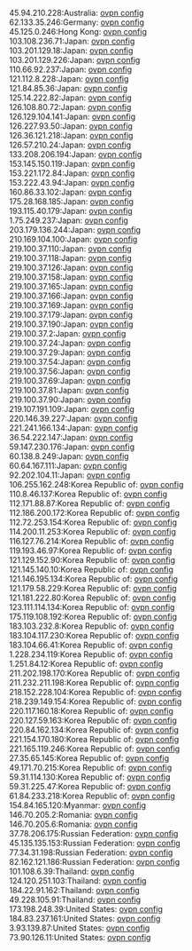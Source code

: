 45.94.210.228:Australia: [ovpn config](vpn/45_94_210_228.ovpn)  
62.133.35.246:Germany: [ovpn config](vpn/62_133_35_246.ovpn)  
45.125.0.246:Hong Kong: [ovpn config](vpn/45_125_0_246.ovpn)  
103.108.236.71:Japan: [ovpn config](vpn/103_108_236_71.ovpn)  
103.201.129.18:Japan: [ovpn config](vpn/103_201_129_18.ovpn)  
103.201.129.226:Japan: [ovpn config](vpn/103_201_129_226.ovpn)  
110.66.92.237:Japan: [ovpn config](vpn/110_66_92_237.ovpn)  
121.112.8.228:Japan: [ovpn config](vpn/121_112_8_228.ovpn)  
121.84.85.36:Japan: [ovpn config](vpn/121_84_85_36.ovpn)  
125.14.222.82:Japan: [ovpn config](vpn/125_14_222_82.ovpn)  
126.108.80.72:Japan: [ovpn config](vpn/126_108_80_72.ovpn)  
126.129.104.141:Japan: [ovpn config](vpn/126_129_104_141.ovpn)  
126.227.93.50:Japan: [ovpn config](vpn/126_227_93_50.ovpn)  
126.36.121.218:Japan: [ovpn config](vpn/126_36_121_218.ovpn)  
126.57.210.24:Japan: [ovpn config](vpn/126_57_210_24.ovpn)  
133.208.206.194:Japan: [ovpn config](vpn/133_208_206_194.ovpn)  
153.145.150.119:Japan: [ovpn config](vpn/153_145_150_119.ovpn)  
153.221.172.84:Japan: [ovpn config](vpn/153_221_172_84.ovpn)  
153.222.43.94:Japan: [ovpn config](vpn/153_222_43_94.ovpn)  
160.86.33.102:Japan: [ovpn config](vpn/160_86_33_102.ovpn)  
175.28.168.185:Japan: [ovpn config](vpn/175_28_168_185.ovpn)  
193.115.40.179:Japan: [ovpn config](vpn/193_115_40_179.ovpn)  
1.75.249.237:Japan: [ovpn config](vpn/1_75_249_237.ovpn)  
203.179.136.244:Japan: [ovpn config](vpn/203_179_136_244.ovpn)  
210.169.104.100:Japan: [ovpn config](vpn/210_169_104_100.ovpn)  
219.100.37.110:Japan: [ovpn config](vpn/219_100_37_110.ovpn)  
219.100.37.118:Japan: [ovpn config](vpn/219_100_37_118.ovpn)  
219.100.37.126:Japan: [ovpn config](vpn/219_100_37_126.ovpn)  
219.100.37.158:Japan: [ovpn config](vpn/219_100_37_158.ovpn)  
219.100.37.165:Japan: [ovpn config](vpn/219_100_37_165.ovpn)  
219.100.37.166:Japan: [ovpn config](vpn/219_100_37_166.ovpn)  
219.100.37.169:Japan: [ovpn config](vpn/219_100_37_169.ovpn)  
219.100.37.179:Japan: [ovpn config](vpn/219_100_37_179.ovpn)  
219.100.37.190:Japan: [ovpn config](vpn/219_100_37_190.ovpn)  
219.100.37.2:Japan: [ovpn config](vpn/219_100_37_2.ovpn)  
219.100.37.24:Japan: [ovpn config](vpn/219_100_37_24.ovpn)  
219.100.37.29:Japan: [ovpn config](vpn/219_100_37_29.ovpn)  
219.100.37.54:Japan: [ovpn config](vpn/219_100_37_54.ovpn)  
219.100.37.56:Japan: [ovpn config](vpn/219_100_37_56.ovpn)  
219.100.37.69:Japan: [ovpn config](vpn/219_100_37_69.ovpn)  
219.100.37.81:Japan: [ovpn config](vpn/219_100_37_81.ovpn)  
219.100.37.90:Japan: [ovpn config](vpn/219_100_37_90.ovpn)  
219.107.191.109:Japan: [ovpn config](vpn/219_107_191_109.ovpn)  
220.146.39.227:Japan: [ovpn config](vpn/220_146_39_227.ovpn)  
221.241.166.134:Japan: [ovpn config](vpn/221_241_166_134.ovpn)  
36.54.222.147:Japan: [ovpn config](vpn/36_54_222_147.ovpn)  
59.147.230.176:Japan: [ovpn config](vpn/59_147_230_176.ovpn)  
60.138.8.249:Japan: [ovpn config](vpn/60_138_8_249.ovpn)  
60.64.167.111:Japan: [ovpn config](vpn/60_64_167_111.ovpn)  
92.202.104.11:Japan: [ovpn config](vpn/92_202_104_11.ovpn)  
106.255.162.248:Korea Republic of: [ovpn config](vpn/106_255_162_248.ovpn)  
110.8.46.137:Korea Republic of: [ovpn config](vpn/110_8_46_137.ovpn)  
112.171.88.87:Korea Republic of: [ovpn config](vpn/112_171_88_87.ovpn)  
112.186.200.172:Korea Republic of: [ovpn config](vpn/112_186_200_172.ovpn)  
112.72.253.154:Korea Republic of: [ovpn config](vpn/112_72_253_154.ovpn)  
114.200.11.253:Korea Republic of: [ovpn config](vpn/114_200_11_253.ovpn)  
116.127.76.214:Korea Republic of: [ovpn config](vpn/116_127_76_214.ovpn)  
119.193.46.97:Korea Republic of: [ovpn config](vpn/119_193_46_97.ovpn)  
121.129.152.90:Korea Republic of: [ovpn config](vpn/121_129_152_90.ovpn)  
121.145.140.10:Korea Republic of: [ovpn config](vpn/121_145_140_10.ovpn)  
121.146.195.134:Korea Republic of: [ovpn config](vpn/121_146_195_134.ovpn)  
121.179.58.229:Korea Republic of: [ovpn config](vpn/121_179_58_229.ovpn)  
121.181.222.80:Korea Republic of: [ovpn config](vpn/121_181_222_80.ovpn)  
123.111.114.134:Korea Republic of: [ovpn config](vpn/123_111_114_134.ovpn)  
175.119.108.192:Korea Republic of: [ovpn config](vpn/175_119_108_192.ovpn)  
183.103.232.8:Korea Republic of: [ovpn config](vpn/183_103_232_8.ovpn)  
183.104.117.230:Korea Republic of: [ovpn config](vpn/183_104_117_230.ovpn)  
183.104.66.41:Korea Republic of: [ovpn config](vpn/183_104_66_41.ovpn)  
1.228.234.119:Korea Republic of: [ovpn config](vpn/1_228_234_119.ovpn)  
1.251.84.12:Korea Republic of: [ovpn config](vpn/1_251_84_12.ovpn)  
211.202.198.170:Korea Republic of: [ovpn config](vpn/211_202_198_170.ovpn)  
211.232.211.198:Korea Republic of: [ovpn config](vpn/211_232_211_198.ovpn)  
218.152.228.104:Korea Republic of: [ovpn config](vpn/218_152_228_104.ovpn)  
218.239.149.154:Korea Republic of: [ovpn config](vpn/218_239_149_154.ovpn)  
220.117.160.18:Korea Republic of: [ovpn config](vpn/220_117_160_18.ovpn)  
220.127.59.163:Korea Republic of: [ovpn config](vpn/220_127_59_163.ovpn)  
220.84.162.134:Korea Republic of: [ovpn config](vpn/220_84_162_134.ovpn)  
221.154.170.180:Korea Republic of: [ovpn config](vpn/221_154_170_180.ovpn)  
221.165.119.246:Korea Republic of: [ovpn config](vpn/221_165_119_246.ovpn)  
27.35.65.145:Korea Republic of: [ovpn config](vpn/27_35_65_145.ovpn)  
49.171.70.215:Korea Republic of: [ovpn config](vpn/49_171_70_215.ovpn)  
59.31.114.130:Korea Republic of: [ovpn config](vpn/59_31_114_130.ovpn)  
59.31.225.47:Korea Republic of: [ovpn config](vpn/59_31_225_47.ovpn)  
61.84.233.218:Korea Republic of: [ovpn config](vpn/61_84_233_218.ovpn)  
154.84.165.120:Myanmar: [ovpn config](vpn/154_84_165_120.ovpn)  
146.70.205.2:Romania: [ovpn config](vpn/146_70_205_2.ovpn)  
146.70.205.6:Romania: [ovpn config](vpn/146_70_205_6.ovpn)  
37.78.206.175:Russian Federation: [ovpn config](vpn/37_78_206_175.ovpn)  
45.135.135.153:Russian Federation: [ovpn config](vpn/45_135_135_153.ovpn)  
77.34.31.198:Russian Federation: [ovpn config](vpn/77_34_31_198.ovpn)  
82.162.121.186:Russian Federation: [ovpn config](vpn/82_162_121_186.ovpn)  
101.108.6.39:Thailand: [ovpn config](vpn/101_108_6_39.ovpn)  
124.120.251.103:Thailand: [ovpn config](vpn/124_120_251_103.ovpn)  
184.22.91.162:Thailand: [ovpn config](vpn/184_22_91_162.ovpn)  
49.228.105.91:Thailand: [ovpn config](vpn/49_228_105_91.ovpn)  
173.198.248.39:United States: [ovpn config](vpn/173_198_248_39.ovpn)  
184.83.237.161:United States: [ovpn config](vpn/184_83_237_161.ovpn)  
3.93.139.87:United States: [ovpn config](vpn/3_93_139_87.ovpn)  
73.90.126.11:United States: [ovpn config](vpn/73_90_126_11.ovpn)  
